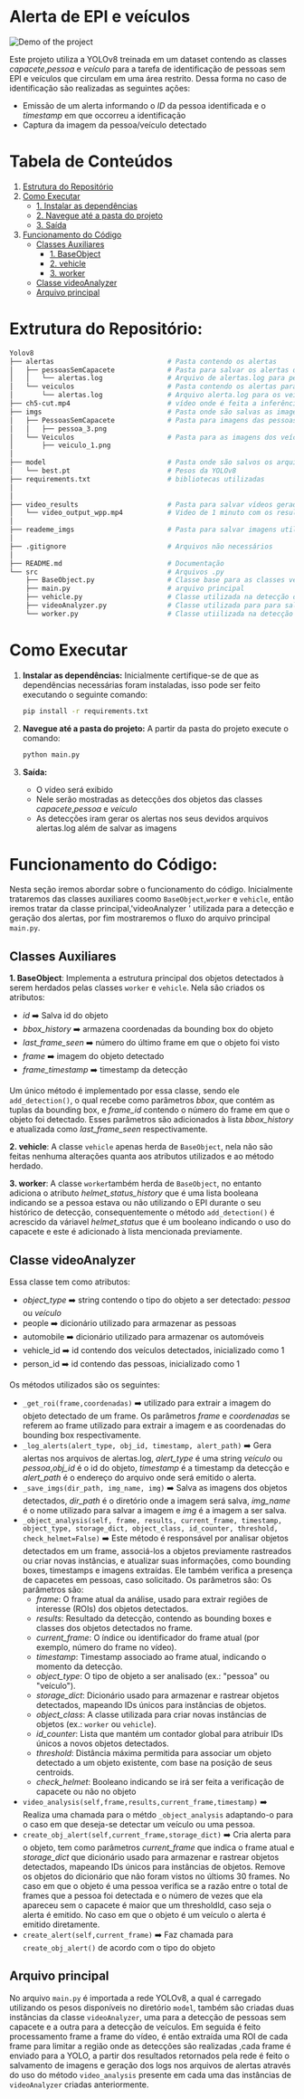 
# Alerta de EPI e veículos

![Demo of the project](./readme_imgs/output_video.gif)


Este projeto utiliza a YOLOv8 treinada em um dataset contendo as classes *capacete*,*pessoa* e *veículo* para a tarefa de identificação de pessoas sem EPI e veículos que circulam em uma área restrito. Dessa forma no caso de identificação são realizadas as seguintes ações:

- Emissão de um alerta informando o *ID* da pessoa identificada e o *timestamp* em que occorreu a identificação
- Captura da imagem da pessoa/veículo detectado

# Tabela de Conteúdos

1. [Estrutura do Repositório](#estrutura-do-repositório)
2. [Como Executar](#como-executar)
    - [1. Instalar as dependências](#1-instalar-as-dependências)
    - [2. Navegue até a pasta do projeto](#2-navegue-até-a-pasta-do-projeto)
    - [3. Saída](#3-saída)
3. [Funcionamento do Código](#funcionamento-do-codigo)
    - [Classes Auxiliares](#classes-auxiliares)
        - [1. BaseObject](#1-baseobject)
        - [2. vehicle](#2-vehicle)
        - [3. worker](#3-worker)
    - [Classe videoAnalyzer](#classe-videoanalyzer)
    - [Arquivo principal](#arquivo-principal)

# Extrutura do Repositório:
```bash
Yolov8
├── alertas                            # Pasta contendo os alertas
│   ├── pessoasSemCapacete             # Pasta para salvar os alertas de pessoas sem capacete
│   │   └── alertas.log                # Arquivo de alertas.log para pessoas sem capacete
│   └── veiculos                       # Pasta contendo os alertas para os veículos
│       └── alertas.log                # Arquivo alerta.log para os veículos
├── ch5-cut.mp4                        # vídeo onde é feita a inferência
├── imgs                               # Pasta onde são salvas as imagens
│   ├── PessoasSemCapacete             # Pasta para imagens das pessoas sem capacete
│   │   ├── pessoa_3.png               
│   └── Veiculos                       # Pasta para as imagens dos veículos
│       ├── veiculo_1.png
│
├── model                              # Pasta onde são salvos os arquivos contendo os pesos da YOLOv8
│   └── best.pt                        # Pesos da YOLOv8
├── requirements.txt                   # bibliotecas utilizadas
│
│
├── video_results                      # Pasta para salvar vídeos gerados
│   └── video_output_wpp.mp4           # Video de 1 minuto com os resultado
│   
├── reademe_imgs                       # Pasta para salvar imagens utilizadas no README
│
├── .gitignore                         # Arquivos não necessários
│  
├── README.md                          # Documentação
└── src                                # Arquivos .py
    ├── BaseObject.py                  # Classe base para as classes vehicle e worker
    ├── main.py                        # arquivo principal
    ├── vehicle.py                     # Classe utilizada na detecção dos veículos
    ├── videoAnalyzer.py               # Classe utilizada para para salvar as imagens e gerar alertas
    └── worker.py                      # Classe utiilizada na detecção das pessoas/funcionários

```

# Como Executar

1. **Instalar as dependências:**
   Inicialmente certifique-se de que as dependências necessárias foram instaladas, isso pode ser feito executando o seguinte comando:

   ```bash
   pip install -r requirements.txt
   ```
2. **Navegue até a pasta do projeto:**
     A partir da pasta do projeto execute o comando:
     ```bash
     python main.py
     ```
3. **Saída:**
   - O vídeo será exibido
   - Nele serão mostradas as detecções dos objetos das classes *capacete*,*pessoa* e *veículo*
   - As detecções iram gerar os alertas nos seus devidos arquivos alertas.log além de salvar as imagens


# Funcionamento do Código:
Nesta seção iremos abordar sobre o funcionamento do código. Inicialmente trataremos das classes auxiliares coomo `BaseObject`,`worker` e `vehicle`, então iremos tratar da classe principal,'videoAnalyzer ' utilizada para a detecção e geração dos alertas, por fim mostraremos o fluxo do arquivo principal `main.py`.

## Classes Auxiliares

**1. BaseObject**: Implementa a estrutura principal dos objetos detectados à serem herdados pelas classes `worker` e `vehicle`. 
Nela são criados os atributos:
- *id* ➡️ Salva id do objeto
- *bbox_history* ➡️ armazena coordenadas da bounding box do objeto
- *last_frame_seen* ➡️ número do último frame em que o objeto foi visto
- *frame* ➡️ imagem do objeto detectado
- *frame_timestamp* ➡️ timestamp da detecção

Um único método é implementado por essa classe, sendo ele `add_detection()`, o qual recebe como parâmetros *bbox*, que contém as tuplas da bounding box, e *frame_id* contendo o número do frame em que o objeto foi detectado. Esses parâmetros são adicionados à lista *bbox_history* e atualizada como *last_frame_seen* respectivamente.

**2. vehicle**: A classe `vehicle` apenas herda de `BaseObject`, nela não são feitas nenhuma alterações quanta aos atributos utilizados e ao método herdado.

**3. worker**: A classe `worker`também herda de `BaseObject`, no entanto adiciona o atributo *helmet_status_history* que é uma lista booleana indicando se a pessoa estava ou não utilizando o EPI durante o seu histórico de detecção, consequentemente o método `add_detection()` é acrescido da váriavel *helmet_status* que é um booleano indicando o uso do capacete e este é adicionado à lista mencionada previamente.

## Classe videoAnalyzer
Essa classe tem como atributos:

- *object_type* ➡️ string contendo o tipo do objeto a ser detectado: *pessoa* ou *veículo*
- people ➡️ dicionário utilizado para armazenar as pessoas
- automobile ➡️ dicionário utilizado para armazenar os automóveis
- vehicle_id ➡️ id contendo dos veículos detectados, inicializado como 1
- person_id ➡️ id contendo das pessoas, inicializado como 1

Os métodos utilizados são os seguintes:

- `_get_roi(frame,coordenadas)` ➡️ utilizado para extrair a imagem do objeto detectado de um frame. Os parâmetros *frame* e *coordenadas* se referem ao frame utilizado para extrair a imagem e as coordenadas do bounding box respectivamente.
- `_log_alerts(alert_type, obj_id, timestamp, alert_path)` ➡️ Gera alertas nos arquivos de alertas.log, *alert_type* é uma string *veículo* ou *pessoa*,*obj_id* é o id do objeto, *timestamp* é a timestamp da detecção e *alert_path* é o endereço do arquivo onde será emitido o alerta.
- `_save_imgs(dir_path, img_name, img)` ➡️ Salva as imagens dos objetos detectados, *dir_path* é o diretório onde a imagem será salva, *img_name* é o nome utilizado para salvar a imagem e *img* é a imagem a ser salva.
- `_object_analysis(self, frame, results, current_frame, timestamp, object_type, storage_dict, object_class, id_counter, threshold, check_helmet=False)` ➡️ Este método é responsável por analisar objetos detectados em um frame, associá-los a objetos previamente rastreados ou criar novas instâncias, e atualizar suas informações, como bounding boxes, timestamps e imagens extraídas. Ele também verifica a presença de capacetes em pessoas, caso solicitado. Os parâmetros são:
   Os parâmetros são:  
  - *frame*: O frame atual da análise, usado para extrair regiões de interesse (ROIs) dos objetos detectados.
  - *results*: Resultado da detecção, contendo as bounding boxes e classes dos objetos detectados no frame.
  - *current_frame*: O índice ou identificador do frame atual (por exemplo, número do frame no vídeo).
  - *timestamp*: Timestamp associado ao frame atual, indicando o momento da detecção.
  - *object_type*: O tipo de objeto a ser analisado (ex.: "pessoa" ou "veículo").
  - *storage_dict*: Dicionário usado para armazenar e rastrear objetos detectados, mapeando IDs únicos para instâncias de objetos.
  - *object_class*: A classe utilizada para criar novas instâncias de objetos (ex.: `worker` ou `vehicle`).
  - *id_counter*: Lista que mantém um contador global para atribuir IDs únicos a novos objetos detectados.
  - *threshold*: Distância máxima permitida para associar um objeto detectado a um objeto existente, com base na posição de seus centroids.
  - *check_helmet*: Booleano indicando se irá ser feita a verificação de capacete ou não no objeto
- `video_analysis(self,frame,results,current_frame,timestamp)` ➡️  Realiza uma chamada para o métdo `_object_analysis` adaptando-o para o caso em que deseja-se detectar um veículo ou uma pessoa.
- `create_obj_alert(self,current_frame,storage_dict)` ➡️  Cria alerta para o objeto, tem como parâmetros *current_frame* que indica o frame atual e *storage_dict* que dicionário usado para armazenar e rastrear objetos detectados, mapeando IDs únicos para instâncias de objetos. Remove os objetos do dicionário que não foram vistos no últioms 30 frames. No caso em que o objeto é uma pessoa verifica se a razão entre o total de frames que a pessoa foi detectada e o número de vezes que ela apareceu sem o capacete é maior que um thresholdld, caso seja o alerta é emitido. No caso em que o objeto é um veículo o alerta é emitido diretamente.
- `create_alert(self,current_frame)` ➡️ Faz chamada para `create_obj_alert()` de acordo com o tipo do objeto

## Arquivo principal
No arquivo `main.py` é importada a rede YOLOv8, a qual é carregado utilizando os pesos disponíveis no diretório `model`, também são criadas duas instâncias da classe `videoAnalyzer`, uma para a detecção de pessoas sem capacete e a outra para a detecção de veículos. Em seguida é feito processamento frame a frame do vídeo, é então extraída uma ROI de cada frame para limitar a região onde as detecções são realizadas ,cada frame é enviado para a YOLO, a partir dos resultados retornados pela rede é feito o salvamento de imagens e geração dos logs nos arquivos de alertas através do uso do método `video_analysis` presente em cada uma das instâncias de `videoAnalyzer` criadas anteriormente.


